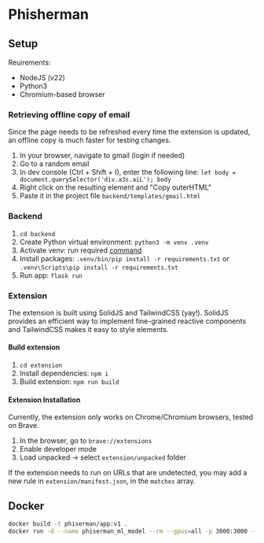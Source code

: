 # Phisherman

## Setup
Reuirements:
- NodeJS (v22)
- Python3
- Chromium-based browser

### Retrieving offline copy of email
Since the page needs to be refreshed every time the extension is updated, an offline copy is much faster for testing changes.
1. In your browser, navigate to gmail (login if needed)
2. Go to a random email
3. In dev console (Ctrl + Shift + I), enter the following line:
`let body = document.querySelector('div.a3s.aiL'); body`
4. Right click on the resulting element and "Copy outerHTML"
5. Paste it in the project file `backend/templates/gmail.html`

### Backend
1. `cd backend`
2. Create Python virtual environment: `python3 -m venv .venv`
3. Activate venv: run required [command](https://docs.python.org/3/library/venv.html#how-venvs-work)
4. Install packages: `.venv/bin/pip install -r requirements.txt` or `.venv\Scripts\pip install -r requirements.txt`
5. Run app: `flask run`

### Extension
The extension is built using SolidJS and TailwindCSS (yay!).
SolidJS provides an efficient way to implement fine-grained reactive components and TailwindCSS makes it easy to style elements.

#### Build extension
1. `cd extension`
2. Install dependencies: `npm i`
3. Build extension: `npm run build`

#### Extension Installation
Currently, the extension only works on Chrome/Chromium browsers, tested on Brave.
1. In the browser, go to `brave://extensions`
2. Enable developer mode
3. Load unpacked -> select `extension/unpacked` folder

If the extension needs to run on URLs that are undetected, you may add a new rule in `extension/manifest.json`, in the `matches` array.


## Docker
```bash
docker build -t phiserman/app:v1 .
docker run -d --name phiserman_ml_model --rm --gpus=all -p 3000:3000 --name phisherman-app phiserman/app:v1
```